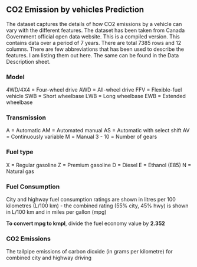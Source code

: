 ## CO2 Emission by vehicles Prediction

The dataset captures the details of how CO2 emissions by a vehicle can vary with the different features. The dataset has been taken from Canada Government official open data website. This is a compiled version. This contains data over a period of 7 years.
There are total 7385 rows and 12 columns. There are few abbreviations that has been used to describe the features. I am listing them out here. The same can be found in the Data Description sheet.

### Model

4WD/4X4 = Four-wheel drive
AWD = All-wheel drive
FFV = Flexible-fuel vehicle
SWB = Short wheelbase
LWB = Long wheelbase
EWB = Extended wheelbase

### Transmission

A = Automatic
AM = Automated manual
AS = Automatic with select shift
AV = Continuously variable
M = Manual
3 - 10 = Number of gears

### Fuel type

X = Regular gasoline
Z = Premium gasoline
D = Diesel
E = Ethanol (E85)
N = Natural gas

### Fuel Consumption

City and highway fuel consumption ratings are shown in litres per 100 kilometres (L/100 km) - the combined rating (55% city, 45% hwy) is shown in L/100 km and in miles per gallon (mpg)

**To convert mpg to kmpl**, divide the fuel economy value by **2.352**

### CO2 Emissions

The tailpipe emissions of carbon dioxide (in grams per kilometre) for combined city and highway driving
